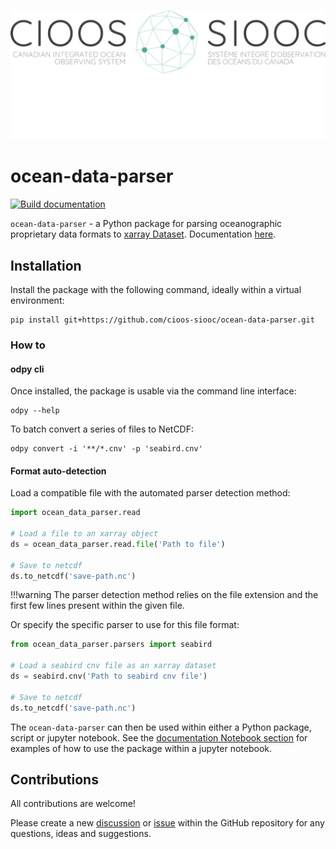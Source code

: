 
![Logo](docs/images/logo_EN_FR-1024x208.png#gh-light-mode-only)
![Logo](docs/images/cioos-national_EN_FR_W-01.png#gh-dark-mode-only)

# ocean-data-parser

<!-- You can get project-relevant badges from: [shields.io](https://shields.io/) -->

[![Build documentation](https://github.com/cioos-siooc/ocean-data-parser/actions/workflows/deploy-docs.yaml/badge.svg)](https://github.com/cioos-siooc/ocean-data-parser/actions/workflows/deploy-docs.yaml)

`ocean-data-parser` - a Python package for parsing oceanographic proprietary data formats to [xarray Dataset](https://docs.xarray.dev/en/stable/). Documentation [here](https://cioos-siooc.github.io/ocean-data-parser/).

## Installation

Install the package with the following command, ideally within a virtual environment:

```console
pip install git+https://github.com/cioos-siooc/ocean-data-parser.git
```

### How to

#### odpy cli

Once installed, the package is usable via the command line interface:

```console
odpy --help
```

To batch convert a series of files to NetCDF:

```
odpy convert -i '**/*.cnv' -p 'seabird.cnv'
```

#### Format auto-detection

Load a compatible file with the automated parser detection method:

```python
import ocean_data_parser.read

# Load a file to an xarray object
ds = ocean_data_parser.read.file('Path to file')

# Save to netcdf
ds.to_netcdf('save-path.nc')
```

!!!warning
    The parser detection method relies on the file extension and the first few lines present within the given file.

Or specify the specific parser to use for this file format:

``` python
from ocean_data_parser.parsers import seabird

# Load a seabird cnv file as an xarray dataset
ds = seabird.cnv('Path to seabird cnv file')

# Save to netcdf
ds.to_netcdf('save-path.nc')
```

The `ocean-data-parser` can then be used within either a Python package, script or jupyter notebook. See the [documentation Notebook section](https://cioos-siooc.github.io/ocean-data-parser) for examples of how to use the package within a jupyter notebook.

## Contributions

All contributions are welcome!

Please create a new [discussion](https://github.com/cioos-siooc/ocean-data-parser/discussions) or [issue](https://github.com/cioos-siooc/ocean-data-parser/issues) within the GitHub repository for any questions, ideas and suggestions.
